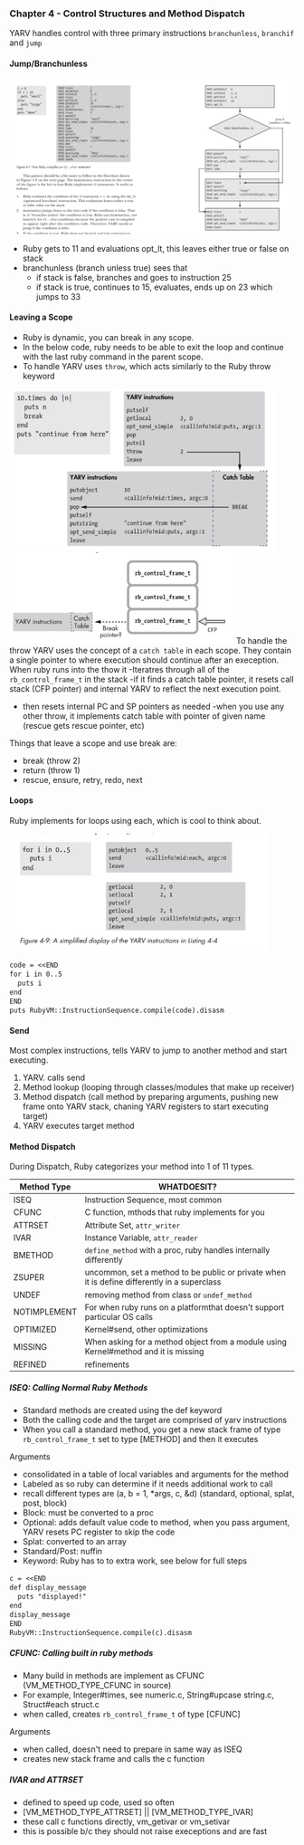 ### Chapter 4 - Control Structures and Method Dispatch

YARV handles control with three primary instructions `branchunless`, `branchif` and `jump`

#### Jump/Branchunless
![Jump|branchunless Example](./img/04_if_statement_branchunless.png)

 - Ruby gets to 11 and evaluations opt_lt, this leaves either true or false on stack
 - branchunless (branch unless true) sees that
   - if stack is false, branches and goes to instruction 25
   - if stack is true, continues to 15, evaluates, ends up on 23 which jumps to 33
 
 
#### Leaving a Scope 

- Ruby is dynamic, you can break in any scope.  
- In the below code, ruby needs to be able to exit the loop and continue with the last ruby command in the parent scope.
- To handle YARV uses `throw`, which acts similarly to the Ruby throw keyword

![Break Statement](./img/04_break_statement.png) 
![Iterating through stacks to find catch table](./img/04_handling_throw_iteration.png)
To handle the throw YARV uses the concept of a `catch table` in each scope.  They contain a single pointer to where execution should continue after an exeception.  When ruby runs into the thow it
-Iteratres through all of the `rb_control_frame_t` in the stack
-if it finds a catch table pointer, it resets call stack (CFP pointer) and internal YARV to reflect the next execution point.
 - then resets internal PC and SP pointers as needed
-when you use any other throw, it implements catch table with pointer of given name (rescue gets rescue pointer, etc)
 
Things that leave a scope and use break are: 
 - break (throw 2) 
 - return (throw 1)
 - rescue, ensure, retry, redo, next

#### Loops

Ruby implements for loops using each, which is cool to think about.

![For Loop Compiled](./img/04_for_loop_becomes_each.png)

```
code = <<END
for i in 0..5
  puts i
end
END
puts RubyVM::InstructionSequence.compile(code).disasm
```
 
#### Send  

Most complex instructions, tells YARV to jump to another method and start executing.
1. YARV. calls send
2. Method lookup (looping through classes/modules that make up receiver)
3. Method dispatch (call method by preparing arguments, pushing new frame onto YARV stack, chaning YARV registers to start executing target)
4. YARV executes target method

#### Method Dispatch

During Dispatch, Ruby categorizes your method into 1 of 11 types.

|Method Type|WHATDOESIT?|
|---|---|
|ISEQ|Instruction Sequence, most common|
|CFUNC|C function, mthods that ruby implements for you|
|ATTRSET|Attribute Set, `attr_writer`|
|IVAR|Instance Variable, `attr_reader`|
|BMETHOD|`define_method` with a proc, ruby handles internally differently|
|ZSUPER|uncommon, set a method to be public or private when it is define differently in a superclass|
|UNDEF|removing method from class or `undef_method`|
|NOTIMPLEMENT|For when ruby runs on a platformthat doesn't support particular OS calls|
|OPTIMIZED|Kernel#send, other optimizations|
|MISSING|When asking for a method object from a module using Kernel#method and it is missing|
|REFINED|refinements|

##### ISEQ: Calling Normal Ruby Methods

- Standard methods are created using the def keyword
- Both the calling code and the target are comprised of yarv instructions
- When you call a standard method, you get a new stack frame of type `rb_control_frame_t` set to type [METHOD] and then it executes

Arguments
- consolidated in a table of local variables and arguments for the method
- Labeled as <Arg> so ruby can determine if it needs additional work to call
 - recall different types are (a, b = 1, *args, c, &d) (standard, optional, splat, post, block)
 - Block: must be converted to a proc
 - Optional: adds default value code to method, when you pass argument, YARV resets PC register to skip the code
 - Splat: converted to an array
 - Standard/Post: nuffin
 - Keyword: Ruby has to to extra work, see below for full steps
  
```
c = <<END
def display_message
  puts "displayed!"
end
display_message
END
RubyVM::InstructionSequence.compile(c).disasm
```

##### CFUNC: Calling built in ruby methods

 - Many build in methods are implement as CFUNC (VM_METHOD_TYPE_CFUNC in source)
 - For example, Integer#times, see numeric.c, String#upcase string.c, Struct#each struct.c
 - when called, creates `rb_control_frame_t` of type [CFUNC]
 
Arguments
 - when called, doesn't need to prepare in same way as ISEQ
 - creates new stack frame and calls the c function 
 
##### IVAR and ATTRSET
 -  defined to speed up code, used so often
 - [VM_METHOD_TYPE_ATTRSET] || [VM_METHOD_TYPE_IVAR]
 - these call c functions directly, vm_getivar or vm_setivar
 - this is possible b/c they should not raise execeptions and are fast
 